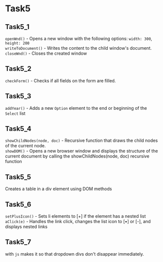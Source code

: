 # Task5
## Task5_1
`openWnd()` - Opens a new window with the following options: `width: 300`, `height: 200` <br>
`writeToDocument()` - Writes the content to the child window's document.<br>
`closeWnd()` - Closes the created window<br>
## Task5_2 
`checkForm()` - Checks if all fields on the form are filled.<br>
## Task5_3
`addYear()` - Adds a new `Option` element to the end or beginning of the `Select` list<br>
## Task5_4
`showChildNodes(node, doc)` - Recursive function that draws the child nodes of the current node.<br>
`showDOM()` - Opens a new browser window and displays the structure of the current document by calling the showChildNodes(node, doc) recursive function<br>
## Task5_5
Creates a table in a div element using DOM methods<br>
## Task5_6
`setPlusIcon()` - Sets li elements to [+] if the element has a nested list<br>
`aClick(e)` - Handles the link click, changes the list icon to [•] or [-], and displays nested links
## Task5_7
with `js` makes it so that dropdown divs don't disappear immediately.
